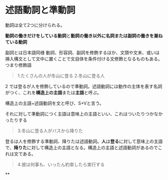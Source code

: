 述語動詞と準動詞
================

動詞は全て2つに分けられる。

**動詞の働きだけをしている動詞**と**動詞の働き以外に名詞または副詞の働きを兼ねている動詞**

副詞とは日本語同様 動詞、形容詞、副詞を修飾するほか、文頭や文末、或いは挿入構文として文中に置くことで文自体を条件付ける文修飾となるものもある。つまり修飾語

> 1.たくさんの人が冬山に登る
> 2.冬山に登る人

2 では登るが人を修飾しているので準動詞。述語動詞には動作の主体を表す名詞がつく、これを**構造上の主語**または**主語**と呼ぶ。

構造上の主語+述語動詞を文と呼び、S+Vと言う。

それに対して準動詞につく主語は意味上の主語といい、これはついたりつかなかったりする

> 3.冬山に登る人がバスから降りた

登るは人を修飾する準動詞、降りたは述語動詞。**人**は**登る**に対して意味上の主語で、**降りた**に対して構造上の主語となる。構造上の主語と述語動詞があるのでこれは文である。

> 4.彼は何事も、いったん約束したら実行する

**

